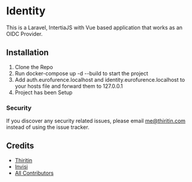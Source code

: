 # Identity

This is a Laravel, IntertiaJS with Vue based application that works as an OIDC Provider.

## Installation

1. Clone the Repo
2. Run docker-compose up -d --build to start the project
3. Add auth.eurofurence.localhost and identity.eurofurence.localhost to your hosts file and forward them to 127.0.0.1
4. Project has been Setup

### Security

If you discover any security related issues, please email me@thiritin.com instead of using the issue tracker.

## Credits

- [Thiritin](https://github.com/thiritin)
- [Invisi](https://github.com/invisi)
- [All Contributors](../../contributors)
